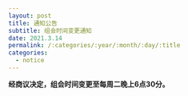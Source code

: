 ```yaml
---
layout: post
title: 通知公告
subtitle: 组会时间变更通知
date: 2021.3.14
permalink: /:categories/:year/:month/:day/:title
categories:
  - notice
---
```


**经商议决定，组会时间变更至每周二晚上6点30分。**